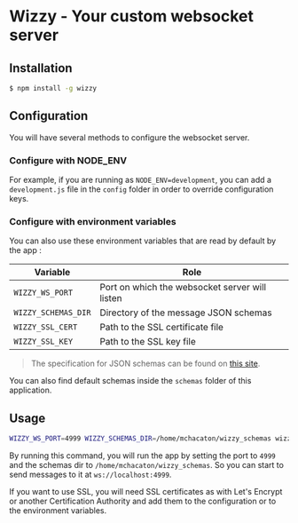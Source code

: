 # Wizzy - Your custom websocket server

## Installation

```bash
$ npm install -g wizzy
```

## Configuration

You will have several methods to configure the websocket server.

### Configure with NODE_ENV

For example, if you are running as `NODE_ENV=development`, you can add a `development.js` file in the `config` folder in order to override configuration keys.

### Configure with environment variables

You can also use these environment variables that are read by default by the app :

| Variable | Role |
| -------- | ---- |
| `WIZZY_WS_PORT` | Port on which the websocket server will listen |
| `WIZZY_SCHEMAS_DIR` | Directory of the message JSON schemas |
| `WIZZY_SSL_CERT` | Path to the SSL certificate file |
| `WIZZY_SSL_KEY` | Path to the SSL key file |

> The specification for JSON schemas can be found on [this site](https://spacetelescope.github.io/understanding-json-schema/index.html).

You can also find default schemas inside the `schemas` folder of this application.

## Usage

```bash
WIZZY_WS_PORT=4999 WIZZY_SCHEMAS_DIR=/home/mchacaton/wizzy_schemas wizzy
```

By running this command, you will run the app by setting the port to `4999` and the schemas dir to `/home/mchacaton/wizzy_schemas`. So you can start to send messages to it at `ws://localhost:4999`.

If you want to use SSL, you will need SSL certificates as with Let's Encrypt or another Certification Authority and add them to the configuration or to the environment variables.
